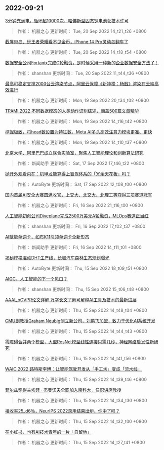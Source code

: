 
## 2022-09-21

 [3分钟充满电，循环超10000次，哈佛新型固态锂电池获技术许可](https://www.jiqizhixin.com/articles/2022-09-20-4)

> 作者： 机器之心  更新时间： Tue, 20 Sep 2022 14_t21_t26 +0800

 [截屏带岛、玩王者荣耀看不见金币，iPhone 14 Pro灵动岛翻车了](https://www.jiqizhixin.com/articles/2022-09-20-3)

> 作者： 机器之心  更新时间： Tue, 20 Sep 2022 14_t18_t54 +0800

 [数据安全公司Fortanix完成C轮融资，是时候采用一种新的企业数据安全方法了！](https://www.jiqizhixin.com/articles/2022-09-20)

> 作者： shanshan  更新时间： Tue, 20 Sep 2022 11_t44_t36 +0800

 [最高可稳定支撑2000台云渲染节点，阿里云保障《新神榜：杨戬》渲染在云端高效进行](https://www.jiqizhixin.com/articles/2022-09-19-5)

> 作者： 机器之心  更新时间： Mon, 19 Sep 2022 20_t34_t02 +0800

 [TPAMI 2022   不同数据模态的人类动作识别综述，涵盖500篇文章精华](https://www.jiqizhixin.com/articles/2022-09-19-3)

> 作者： 机器之心  更新时间： Mon, 19 Sep 2022 14_t16_t42 +0800

 [挖掘极致，将head数设置为特征数，Meta AI多头高效注意力模块更准、更快](https://www.jiqizhixin.com/articles/2022-09-19-2)

> 作者： 机器之心  更新时间： Mon, 19 Sep 2022 14_t10_t37 +0800

 [北京大学、阿里巴巴成立联合实验室，聚焦人工智能理论和创新算法研究](https://www.jiqizhixin.com/articles/2022-09-17)

> 作者： 新闻助手  更新时间： Sat, 17 Sep 2022 17_t46_t22 +0800

 [抛开外观看内在：机甲龙能算得上智驾体系的「冗余天花板」吗？](https://www.jiqizhixin.com/articles/2022-09-19)

> 作者： AutoByte  更新时间： Sat, 17 Sep 2022 12_t08_t00 +0800

 [国内首届AI安全大赛圆满收官，上交大、北交大、北理工等夺得三项赛道冠军](https://www.jiqizhixin.com/articles/2022-09-16-5)

> 作者： 机器之心  更新时间： Fri, 16 Sep 2022 21_t16_t00 +0800

 [人工智能初创公司Diveplane完成2500万美元A轮融资，MLOps赛道正当红](https://www.jiqizhixin.com/articles/2022-09-16-4)

> 作者： shanshan  更新时间： Fri, 16 Sep 2022 17_t02_t37 +0800

 [AI赋能单词卡，如布K11引领单词卡全新形态](https://www.jiqizhixin.com/articles/2022-09-16-3)

> 作者： 新闻助手  更新时间： Fri, 16 Sep 2022 14_t11_t01 +0800

 [揭秘柠檬混动DHT生产线，长城汽车森林生态规划曝光](https://www.jiqizhixin.com/articles/2022-09-15-17)

> 作者： AutoByte  更新时间： Thu, 15 Sep 2022 18_t09_t51 +0800

 [AIGC，人工智能的下一个风口？](https://www.jiqizhixin.com/articles/2022-09-15-16)

> 作者： shanshan  更新时间： Thu, 15 Sep 2022 15_t06_t48 +0800

 [AAAI_bCVPR论文详解   万字长文了解可解释AI工具及技术的最新进展](https://www.jiqizhixin.com/articles/2022-09-15-14)

> 作者： 机器之心  更新时间： Thu, 15 Sep 2022 14_t48_t04 +0800

 [CMU副教授Graham Neubig创立新公司，刘鹏飞加盟，致力于优化AI系统开发](https://www.jiqizhixin.com/articles/2022-09-15-13)

> 作者： 机器之心  更新时间： Thu, 15 Sep 2022 14_t44_t43 +0800

 [零障碍合并两个模型，大型ResNet模型线性连接只需几秒，神经网络启发性新研究](https://www.jiqizhixin.com/articles/2022-09-15-12)

> 作者： 机器之心  更新时间： Thu, 15 Sep 2022 14_t41_t56 +0800

 [WAIC 2022   路特斯李博：让智能驾驶开发从「手工坊」变成「流水线」](https://www.jiqizhixin.com/articles/2022-09-15-11)

> 作者： 机器之心  更新时间： Thu, 15 Sep 2022 14_t39_t46 +0800

 [菲尔兹奖得主埃菲 · 杰曼诺夫全职加入南科大，任职讲席教授](https://www.jiqizhixin.com/articles/2022-09-15-10)

> 作者： 机器之心  更新时间： Thu, 15 Sep 2022 14_t34_t30 +0800

 [接收率25_d6％，NeurIPS 2022录用结果出炉，你中了吗？](https://www.jiqizhixin.com/articles/2022-09-15-9)

> 作者： 机器之心  更新时间： Thu, 15 Sep 2022 14_t32_t00 +0800

 [在小红书，也有AI技术青年的一片「自留地」](https://www.jiqizhixin.com/articles/2022-09-15-8)

> 作者： 机器之心  更新时间： Thu, 15 Sep 2022 14_t27_t41 +0800

